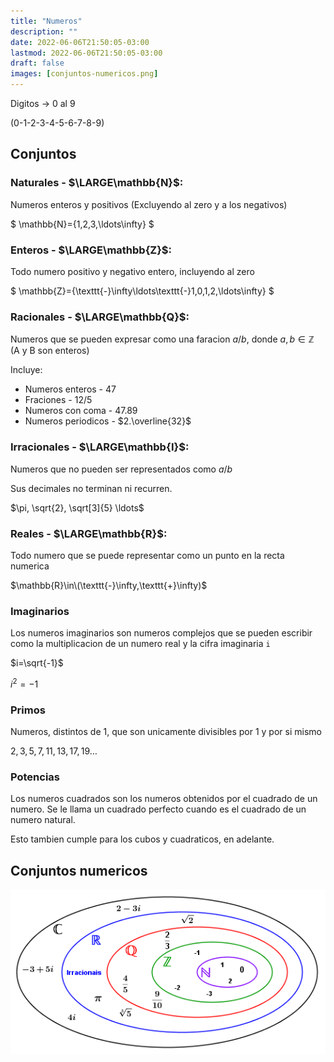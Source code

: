 ```yaml
---
title: "Numeros"
description: ""
date: 2022-06-06T21:50:05-03:00
lastmod: 2022-06-06T21:50:05-03:00
draft: false
images: [conjuntos-numericos.png]
---
```


Digitos → 0 al 9

  (0-1-2-3-4-5-6-7-8-9)

## Conjuntos

### Naturales - $\LARGE\mathbb{N}$:

Numeros enteros y positivos (Excluyendo al zero y a los negativos)

$ \mathbb{N}=\{1,2,3,\ldots\infty\} $

### Enteros - $\LARGE\mathbb{Z}$:

Todo numero positivo y negativo entero, incluyendo al zero

$ \mathbb{Z}=\{\texttt{-}\infty\ldots\texttt{-}1,0,1,2,\ldots\infty\} $

### Racionales - $\LARGE\mathbb{Q}$:

Numeros que se pueden expresar como una faracion $a/b$, donde ${a,b}\in\mathbb{Z}$ (A y B son enteros)

Incluye:

- Numeros enteros - $47$
- Fraciones - $12/5$
- Numeros con coma - $47.89$
- Numeros periodicos - $2.\overline{32}$

### Irracionales - $\LARGE\mathbb{I}$:

Numeros que no pueden ser representados como $a/b$

Sus decimales no terminan ni recurren.

$\pi, \sqrt{2}, \sqrt[3]{5} \ldots$

### Reales - $\LARGE\mathbb{R}$:
Todo numero que se puede representar como un punto en la recta numerica

$\mathbb{R}\in\(\texttt{-}\infty,\texttt{+}\infty)$

### Imaginarios

Los numeros imaginarios son numeros complejos que se pueden escribir como la multiplicacion de un numero real y la cifra imaginaria `i`

$i=\sqrt{-1}$

$i^2=-1$

### Primos

Numeros, distintos de 1, que son unicamente divisibles por 1 y por si mismo

$2,3,5,7,11,13,17,19 \ldots$

### Potencias

Los numeros cuadrados son los numeros obtenidos por el cuadrado de un numero.
Se le llama un cuadrado perfecto cuando es el cuadrado de un numero natural.

Esto tambien cumple para los cubos y cuadraticos, en adelante.

## Conjuntos numericos

![Conjuntos numericos](conjuntos-numericos.png)


